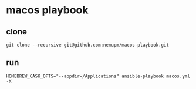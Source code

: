 # macos playbook

## clone

```
git clone --recursive git@github.com:nemupm/macos-playbook.git
```

## run

```
HOMEBREW_CASK_OPTS="--appdir=/Applications" ansible-playbook macos.yml -K
```

